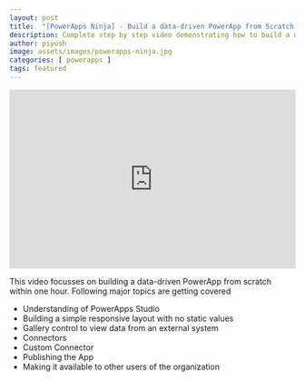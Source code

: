 ```yaml
---
layout: post
title:  "[PowerApps Ninja] - Build a data-driven PowerApp from Scratch in 1 hour"
description: Complete step by step video demonstrating how to build a data-driven PowerApp from scratch
author: piyush
image: assets/images/powerapps-ninja.jpg
categories: [ powerapps ]
tags: featured
---
```

<iframe style="width:100%;" height="315" src="https://www.youtube.com/watch?v=xtkQjWktDos" frameborder="0" allowfullscreen></iframe>

This video focusses on building a data-driven PowerApp from scratch within one hour.
Following major topics are getting covered

* Understanding of PowerApps Studio
* Building a simple responsive layout with no static values
* Gallery control to view data from an external system
* Connectors
* Custom Connector
* Publishing the App
* Making it available to other users of the organization